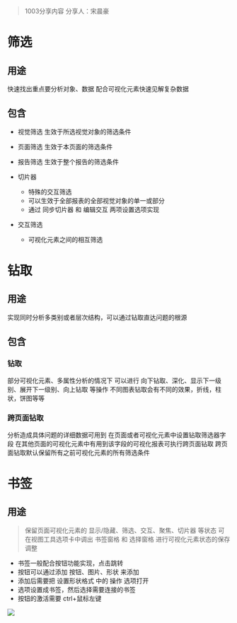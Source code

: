 > 1003分享内容
> 分享人：宋晨豪

# 筛选
## 用途
快速找出重点要分析对象、数据
配合可视化元素快速见解复杂数据
## 包含
- 视觉筛选  生效于所选视觉对象的筛选条件
- 页面筛选  生效于本页面的筛选条件
- 报告筛选  生效于整个报告的筛选条件

- 切片器    
  - 特殊的交互筛选
  - 可以生效于全部报表的全部视觉对象的单一或部分 
  - 通过 同步切片器 和 编辑交互 两项设置选项实现

- 交互筛选  
  - 可视化元素之间的相互筛选 
# 钻取
## 用途
实现同时分析多类别或者层次结构，可以通过钻取直达问题的根源
## 包含
### 钻取       

部分可视化元素、多属性分析的情况下
可以进行 向下钻取、深化、显示下一级别、展开下一级别、向上钻取 等操作
不同图表钻取会有不同的效果，折线，柱状，饼图等等
                                                              
### 跨页面钻取  
分析造成具体问题的详细数据可用到
            在页面或者可视化元素中设置钻取筛选器字段
            在其他页面的可视化元素中有用到该字段的可视化报表可执行跨页面钻取
            跨页面钻取默认保留所有之前可视化元素的所有筛选条件

# 书签
## 用途

> 保留页面可视化元素的 显示/隐藏、筛选、交互、聚焦、切片器 等状态
可在视图工具选项卡中调出 书签窗格 和 选择窗格 进行可视化元素状态的保存调整

- 书签一般配合按钮功能实现，点击跳转
- 按钮可以通过添加 按钮、图片、形状 来添加
- 添加后需要把 设置形状格式 中的 操作 选项打开
- 选项设置成书签，然后选择需要连接的书签
- 按钮的激活需要 ctrl+鼠标左键

![](http://leigongzi.oss-cn-beijing.aliyuncs.com/18-10-5/1185213.jpg)
